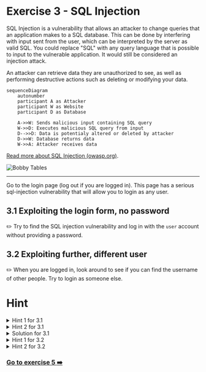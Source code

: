 # Exercise 3 - SQL Injection

SQL Injection is a vulnerability that allows an attacker to change queries that an application makes to a SQL database. This can be done by interfering with input sent from the user, which can be interpreted by the server as valid SQL. You could replace "SQL" with any query language that is possible to input to the vulnerable application. It would still be considered an injection attack.

An attacker can retrieve data they are unauthorized to see, as well as performing destructive actions such as deleting or modifying your data.

```mermaid
sequenceDiagram
    autonumber
    participant A as Attacker
    participant W as Website
    participant D as Database

    A->>W: Sends malicious input containing SQL query
    W->>D: Executes malicious SQL query from input
    D-->>D: Data is potentialy altered or deleted by attacker
    D->>W: Database returns data
    W->>A: Attacker receives data
```

[Read more about SQL Injection (owasp.org)](https://www.owasp.org/index.php/SQL_Injection).

![Bobby Tables](../images/bobby_tables.png)

---
Go to the login page (log out if you are logged in). This page has a serious sql-injection vulnerability that will allow you to login as any user. 

## 3.1  Exploiting the login form, no password

:pencil2: Try to find the SQL injection vulnerability and log in with the `user` account without providing a password. 

## 3.2 Exploiting further, different user

:pencil2: When you are logged in, look around to see if you can find the username of other people. Try to login as someone else.

# Hint

<details>
  <summary>Hint 1 for 3.1</summary>

  The underlying database is a Sqlite database.
  The code for querying the database for the correct user to login looks like this

  ```js
SELECT id FROM user WHERE username='${username}' AND password='${password}'
  ```

  See anything suspicious?

</details>

<details>
  <summary>Hint 2 for 3.1</summary>

  Find a way to send in user input that discards any WHERE-clause after the username check, so that only `.. WHERE user=<input>` is evaluated. 
</details>

<details>
  <summary>Solution for 3.1</summary>

  Set the username field to:
  ```
  user';--
  ```

  You should now be able to log in without a password. 

  Why is this happening?
  The resulting SQL statement executed in the code will look like this:

  ```javascript
  SELECT id FROM user WHERE username='user';--' AND password=''
  ```

  The part of the SQL statment after the `--` will be ignored (commented out), therefore the password value will be ignored, allowing the login form password to be ignored. The semicolon (`;`) denotes the end of one query and the start of another. The double hyphen (`--`) indicates that the rest of the current line is a comment and should be ignored.
</details>

<details>
  <summary>Hint 1 for 3.2</summary>
  Look in the comment section. Some usernames are present here.
</details>

<details>
    <summary>Hint 2 for 3.2</summary>
    Look in the voting page source code (right click anywhere on the page and select "View page source"). Something is commented out.
</details>

### [Go to exercise 5 :arrow_right:](../exercise-5/README.md)
